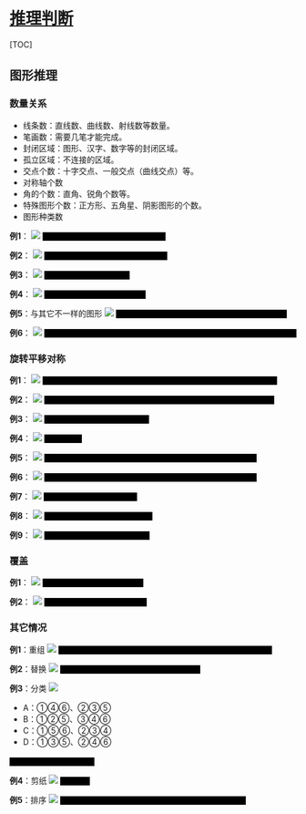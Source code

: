 <link rel="stylesheet" href="https://zhmhbest.gitee.io/hellomathematics/style/index.css">
<script src="https://zhmhbest.gitee.io/hellomathematics/style/index.js"></script>

# [推理判断](./index.html)

[TOC]

## 图形推理

### 数量关系

- 线条数：直线数、曲线数、射线数等数量。
- 笔画数：需要几笔才能完成。
- 封闭区域：图形、汉字、数字等的封闭区域。
- 孤立区域：不连接的区域。
- 交点个数：十字交点、一般交点（曲线交点）等。
- 对称轴个数
- 角的个数：直角、锐角个数等。
- 特殊图形个数：正方形、五角星、阴影图形的个数。
- 图形种类数

**例1**：
<img style="max-width: 60%; max-height: 300px" src="images/graph/n-线条数1.png"/>
<span style="color:black; background-color: black; font-family: 宋体">答案：B；线条数，“3 7 4”、“3 8 5”</span>

**例2**：
<img style="max-width: 60%; max-height: 300px" src="images/graph/n-线条数2.png"/>
<span style="color:black; background-color: black; font-family: 宋体">答案：B；线条数，“6 1 4”、“6 1 4”</span>

**例3**：
<img style="max-width: 60%; max-height: 300px" src="images/graph/n-封闭区域1.png"/>
<span style="color:black; background-color: black; font-family: 宋体">答案：D；封闭区域递增</span>

**例4**：
<img style="max-width: 60%; max-height: 300px" src="images/graph/n-交点1.png"/>
<span style="color:black; background-color: black; font-family: 宋体">答案：C；每行交点数量相同</span>

**例5**：与其它不一样的图形
<img style="max-width: 60%; max-height: 300px" src="images/graph/n-种类1.png"/>
<span style="color:black; background-color: black; font-family: 宋体">答案：第4个；“其它均为3个三角形 + 1个四边形”</span>

**例6**：
<img style="max-width: 60%; max-height: 300px" src="images/graph/n-特殊1.png"/>
<span style="color:black; background-color: black; font-family: 宋体">答案：B；直线数量/线头数量，“4/0 6/4 2/4”、“4/0 4/4 4/4”、“4/0 2/0 6/0”</span>

### 旋转平移对称

**例1**：
<img style="max-width: 60%; max-height: 300px" src="images/graph/m-旋转1.png"/>
<span style="color:black; background-color: black; font-family: 宋体">答案：A；“2 = 1顺时针旋转90°后水平翻转”、“3 = 2顺时针旋转90°”</span>

**例2**：
<img style="max-width: 60%; max-height: 300px" src="images/graph/m-旋转2.png"/>
<span style="color:black; background-color: black; font-family: 宋体">答案：A；“三角每次顺时针选择一边”、“直角每次逆时针旋转90°”</span>

**例3**：
<img style="max-width: 60%; max-height: 300px" src="images/graph/m-旋转3.png"/>
<span style="color:black; background-color: black; font-family: 宋体">答案：D；每次逆时针旋转45°</span>

**例4**：
<img style="max-width: 60%; max-height: 300px" src="images/graph/m-旋转4.png"/>
<span style="color:black; background-color: black; font-family: 宋体">答案：B；</span>

**例5**：
<img style="max-width: 60%; max-height: 300px" src="images/graph/m-旋转5.png"/>
<span style="color:black; background-color: black; font-family: 宋体">答案：B；短线每次顺时针移动1格、长线每次顺时针移动4格</span>

**例6**：
<img style="max-width: 60%; max-height: 300px" src="images/graph/m-旋转6.png"/>
<span style="color:black; background-color: black; font-family: 宋体">答案：B；黑弧每次顺时针移动一格，黑球每次中心对称一次</span>

**例7**：
<img style="max-width: 60%; max-height: 300px" src="images/graph/m-旋转7.png"/>
<span style="color:black; background-color: black; font-family: 宋体">答案：A；其余均为顺时针</span>

**例8**：
<img style="max-width: 60%; max-height: 300px" src="images/graph/m-平移1.png"/>
<span style="color:black; background-color: black; font-family: 宋体">答案：C；“每次向上平移一格”</span>

**例9**：
<img style="max-width: 60%; max-height: 300px" src="images/graph/m-对称1.png"/>
<span style="color:black; background-color: black; font-family: 宋体">答案：D；“3 = 1垂直翻转 + 2”</span>

### 覆盖

**例1**：
<img style="max-width: 60%; max-height: 300px" src="images/graph/c-覆盖1.png"/>
<span style="color:black; background-color: black; font-family: 宋体">答案：C；边少的覆盖边多的</span>

**例2**：
<img style="max-width: 60%; max-height: 300px" src="images/graph/c-覆盖2.png"/>
<span style="color:black; background-color: black; font-family: 宋体">答案：D；“面 点 面 点 面 点”</span>

### 其它情况

**例1**：重组
<img style="max-width: 60%; max-height: 300px" src="images/graph/重组1.png"/>
<span style="color:black; background-color: black; font-family: 宋体">答案：C；2个黑点白色三角形排除AB，1个网格三角形排除D</span>

**例2**：替换
<img style="max-width: 60%; max-height: 300px" src="images/graph/替换1.png"/>
<span style="color:black; background-color: black; font-family: 宋体">答案：B；“1△=2□”，“3□ 5□ 7□ 9□ 11□”</span>

**例3**：分类
<img style="max-width: 60%; max-height: 300px" src="images/graph/公共边1.png"/>

- A：①④⑥、②③⑤
- B：①②⑤、③④⑥
- C：①⑤⑥、②③④
- D：①③⑤、②④⑥

<span style="color:black; background-color: black; font-family: 宋体">答案：B；是否有公共边</span>

**例4**：剪纸
<img style="max-width: 60%; max-height: 300px" src="images/graph/剪纸1.png"/>
<span style="color:black; background-color: black; font-family: 宋体">答案：D</span>

**例5**：排序
<img style="max-width: 60%; max-height: 300px" src="images/graph/排序1.png"/>
<span style="color:black; background-color: black; font-family: 宋体">答案：C；前两行都在最左边，第三行R位置分布均匀</span>
